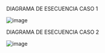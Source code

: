 DIAGRAMA DE ESECUENCIA CASO 1

![image](https://github.com/user-attachments/assets/2b4c19b9-2c9b-4f86-bbb0-c7a28507f0f7)





DIAGRAMA DE ESECUENCIA CASO 2


![image](https://github.com/user-attachments/assets/0ce7ea90-971b-473c-b052-2a772aba1b9d)

